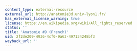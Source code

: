 ```yaml
---
content_type: external-resource
external_url: http://anatomie3d.univ-lyon1.fr/
has_external_license_warning: true
license: https://en.wikipedia.org/wiki/All_rights_reserved
status: ''
title: 'Anatomie #D (French)'
uid: 2f2de209-4936-4cf0-9a63-497134248bf3
wayback_url: ''
---
```

